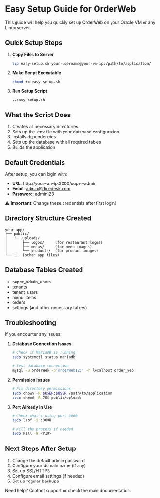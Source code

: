 # Easy Setup Guide for OrderWeb

This guide will help you quickly set up OrderWeb on your Oracle VM or any Linux server.

## Quick Setup Steps

1. **Copy Files to Server**
   ```bash
   scp easy-setup.sh your-username@your-vm-ip:/path/to/application/
   ```

2. **Make Script Executable**
   ```bash
   chmod +x easy-setup.sh
   ```

3. **Run Setup Script**
   ```bash
   ./easy-setup.sh
   ```

## What the Script Does

1. Creates all necessary directories
2. Sets up the .env file with your database configuration
3. Installs dependencies
4. Sets up the database with all required tables
5. Builds the application

## Default Credentials

After setup, you can login with:
- **URL**: http://your-vm-ip:3000/super-admin
- **Email**: admin@dinedesk.com
- **Password**: admin123

⚠️ **Important**: Change these credentials after first login!

## Directory Structure Created

```
your-app/
├── public/
│   └── uploads/
│       ├── logos/     (for restaurant logos)
│       ├── menus/     (for menu images)
│       └── products/  (for product images)
└── ... (other app files)
```

## Database Tables Created

- super_admin_users
- tenants
- tenant_users
- menu_items
- orders
- settings
(and other necessary tables)

## Troubleshooting

If you encounter any issues:

1. **Database Connection Issues**
   ```bash
   # Check if MariaDB is running
   sudo systemctl status mariadb
   
   # Test database connection
   mysql -u orderWeb -p'orderWeb123' -h localhost order_web
   ```

2. **Permission Issues**
   ```bash
   # Fix directory permissions
   sudo chown -R $USER:$USER /path/to/application
   sudo chmod -R 755 public/uploads
   ```

3. **Port Already in Use**
   ```bash
   # Check what's using port 3000
   sudo lsof -i :3000
   
   # Kill the process if needed
   sudo kill -9 <PID>
   ```

## Next Steps After Setup

1. Change the default admin password
2. Configure your domain name (if any)
3. Set up SSL/HTTPS
4. Configure email settings (if needed)
5. Set up regular backups

Need help? Contact support or check the main documentation.
